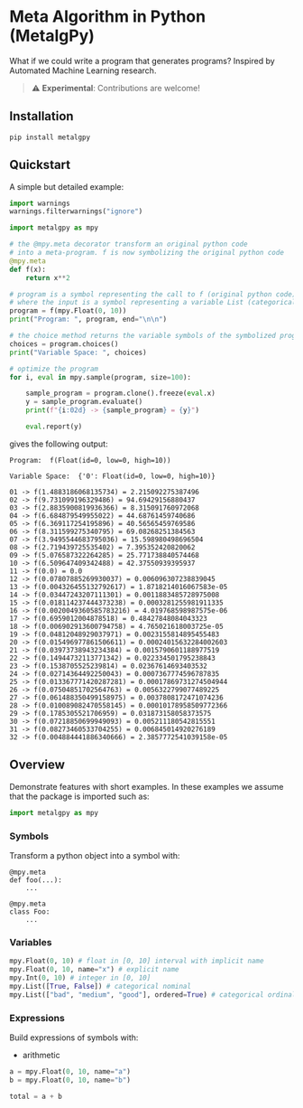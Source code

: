 # Meta Algorithm in Python (MetalgPy)

What if we could write a program that generates programs? Inspired by Automated Machine Learning research.

> :warning: **Experimental**: Contributions are welcome!

## Installation

```console
pip install metalgpy
```

## Quickstart

A simple but detailed example:

```python
import warnings
warnings.filterwarnings("ignore")

import metalgpy as mpy

# the @mpy.meta decorator transform an original python code 
# into a meta-program. f is now symbolizing the original python code
@mpy.meta
def f(x):
    return x**2

# program is a symbol representing the call to f (original python code)
# where the input is a symbol representing a variable List (categorical decision variable)
program = f(mpy.Float(0, 10))
print("Program: ", program, end="\n\n")

# the choice method returns the variable symbols of the symbolized program
choices = program.choices()
print("Variable Space: ", choices)

# optimize the program
for i, eval in mpy.sample(program, size=100):

    sample_program = program.clone().freeze(eval.x)
    y = sample_program.evaluate()
    print(f"{i:02d} -> {sample_program} = {y}")

    eval.report(y)
```

gives the following output:

```console
Program:  f(Float(id=0, low=0, high=10))

Variable Space:  {'0': Float(id=0, low=0, high=10)}

01 -> f(1.4883186068135734) = 2.215092275387496
02 -> f(9.731099196329486) = 94.69429156880437
03 -> f(2.8835900819936366) = 8.315091760972068
04 -> f(6.684879549955022) = 44.68761459740686
05 -> f(6.369117254195896) = 40.56565459769586
06 -> f(8.311599275340795) = 69.08268251384563
07 -> f(3.9495544683795036) = 15.598980498696504
08 -> f(2.719439725535402) = 7.395352420820062
09 -> f(5.076587322264285) = 25.771738840574468
10 -> f(6.509647409342488) = 42.37550939395937
11 -> f(0.0) = 0.0
12 -> f(0.07807885269930037) = 0.006096307238839045
13 -> f(0.004326455132792617) = 1.8718214016067583e-05
14 -> f(0.03447243207111301) = 0.0011883485728975008
15 -> f(0.018114237444373238) = 0.0003281255981911335
16 -> f(0.0020049360585783216) = 4.019768598987575e-06
17 -> f(0.6959012004878518) = 0.48427848084043323
18 -> f(0.006902913600794758) = 4.765021618003725e-05
19 -> f(0.04812048929037971) = 0.0023155814895455483
20 -> f(0.015496977861506611) = 0.00024015632284002603
21 -> f(0.03973738943234384) = 0.0015790601188977519
22 -> f(0.14944732113771342) = 0.022334501795238843
23 -> f(0.1538705525239814) = 0.02367614693403532
24 -> f(0.02714364492250043) = 0.0007367774596787835
25 -> f(0.013367771420287281) = 0.00017869731274504944
26 -> f(0.07504851702564763) = 0.0056322799077489225
27 -> f(0.061488350499158975) = 0.0037808172471074236
28 -> f(0.010089082470558145) = 0.00010178958509772366
29 -> f(0.1785305521706959) = 0.031873158058373575
30 -> f(0.07218850699949093) = 0.005211180542815551
31 -> f(0.08273460533704255) = 0.006845014920276189
32 -> f(0.004884441886340666) = 2.3857772541039158e-05
```

## Overview

Demonstrate features with short examples. In these examples we assume that the package is imported such as:

```python
import metalgpy as mpy
```

### Symbols

Transform a python object into a symbol with:

```
@mpy.meta
def foo(...):
    ...

@mpy.meta
class Foo:
    ...
```

### Variables

```python
mpy.Float(0, 10) # float in [0, 10] interval with implicit name
mpy.Float(0, 10, name="x") # explicit name
mpy.Int(0, 10) # integer in [0, 10]
mpy.List([True, False]) # categorical nominal
mpy.List(["bad", "medium", "good"], ordered=True) # categorical ordinal
```

### Expressions

Build expressions of symbols with:

* arithmetic
```python
a = mpy.Float(0, 10, name="a")
b = mpy.Float(0, 10, name="b")

total = a + b
```
